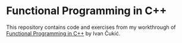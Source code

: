 # Functional Programming in C++

This repository contains code and exercises from my workthrough of [Functional
Programming in
C++](https://www.manning.com/books/functional-programming-in-c-plus-plus) by
Ivan Čukić.
